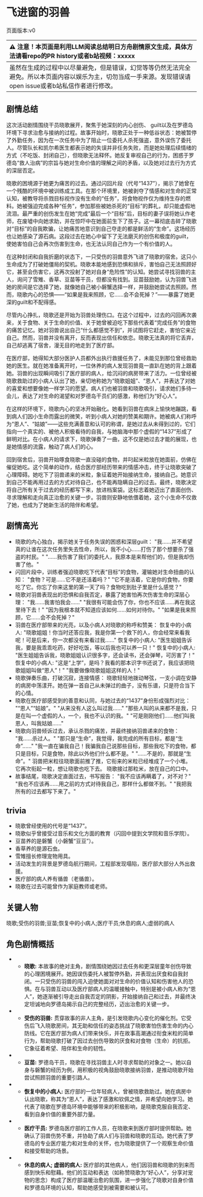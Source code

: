 # 飞进窗的羽兽
页面版本:v0
 

| :warning: 注意！本页面是利用LLM阅读总结明日方舟剧情原文生成，具体方法请看repo的PR history或者b站视频：xxxxx           |
|:----------------------------|
| 虽然在生成的过程中以尽量避免，但是错误，幻觉等等仍然无法完全避免。所以本页面内容以娱乐为主，切勿当成一手来源。发现错误请open issue或者b站私信作者进行修改。|



## 剧情总结
这次活动剧情围绕干员晓歌展开，聚焦于她深刻的内心创伤、 guilt以及在罗德岛环境下寻求治愈与接纳的过程。故事开始时，晓歌正处于一种低谷状态：她被暂停了外勤任务，因为在一次任务中为了阻止一位委托人杀死强盗，意外误伤了委托人。尽管队长和凯尔希医生都表示她的失误并非任务失败，而是她处理后续情绪的方式（不吃饭、封闭自己），但晓歌无法释怀。她反复审视自己的行为，困惑于罗德岛“救人治病”的宗旨与她对生命价值的理解之间的矛盾，以及她对过去行为方式的深层否定。

晓歌的困境源于她更为痛苦的过去。通过闪回片段（代号“1437”），揭示了她曾在一个残酷的环境中被训练成工具。在那个环境里，她被剥夺了情感和对生命的正常认知，被教导将杀戮目标视作没有生命的“任务”，将食物视作仅为维持生存的燃料。她被强迫完成各种“任务”，参加那些被她杀死的“目标”的葬礼，却只能虚假地流泪。最严重的创伤发生在她“完成”最后一个“目标”后，目标的妻子误将她认作老师，在废墟中向她求助，并在惊吓中在她面前生下了孩子。这一幕彻底击碎了晓歌对“目标”的自我欺骗，让她痛苦地意识到自己夺走的都是鲜活的“生命”。这场经历也让她感染了源石病。这段过去在她心中留下了无法磨灭的创伤和极度的guilt，使她害怕自己会再次伤害到生命，也无法认同自己作为一个有价值的人。

在这种封闭和自我折磨的状态下，一只受伤的羽兽意外飞进了晓歌的宿舍。这只小生命成为了打破她僵局的契机。晓歌本能地感到恐惧和排斥，害怕自己无法照顾好它，甚至会伤害它，这再次投射了她对自身“危险性”的认知。她尝试寻找羽兽的主人，询问了雪雉、香草、豆苗等干员，但都没有找到。豆苗鼓励她，认为羽兽飞进她的房间是它选择了她，就像她自己被小磐蟹选择一样，并鼓励她尝试去照顾。然而，晓歌内心的恐惧——“如果是我来照顾，它......会不会死掉？”——暴露了她更深的guilt和不配得感。

尽管内心挣扎，晓歌还是开始为羽兽处理伤口。在这个过程中，过去的闪回再次袭来，关于食物、关于生命的价值、关于她曾被迫吃下那些代表着“完成任务”的食物的痛苦记忆。她对羽兽说出自己“什么都感觉不到”，并试图将它赶走，害怕它亲近自己。然而，羽兽并没有离开，反而表现出信任和依恋。晓歌无法真的将它丢弃，自己却逃离了宿舍，漫无目的地走到了医疗部。

在医疗部，她得知大部分医护人员都外出执行救援任务了，未能见到那位曾经救助她的医生。就在她准备离开时，一位休养的病人发现羽兽竟一直趴在她的背上跟着她。羽兽的出现瞬间吸引了医疗部的病人，给沉闷的病房带来了活力。一位曾经被晓歌救助过的小病人认出了她，亲切地称她为“晓歌姐姐”、“恩人”，并表达了对她的喜爱和想要像她一样学习的愿望。病人们也被羽兽和晓歌吸引，请求她们多待一会儿，表达了对生命的渴望和对罗德岛干员们的感激，称他们为“好心人”。

在这样的环境下，晓歌内心的坚冰开始融化。她看到羽兽在病床上愉快地蹦跳，看到病人们因小生命而露出的微笑，听到小病人对她的赞美和期许。她被病人们称呼为“恩人”、“姑娘”——这些充满善意和认可的称谓，是她过去从未得到过的，它们指向一个真实的、被他人积极看待的自我，与她脑海中那个虚假的“1437”形成了鲜明对比。在小病人的请求下，晓歌弹奏了一曲，这不仅是她过去才能的展现，也是她情感的流露，触动了病人们的心。

回到宿舍后，羽兽开始啄食晓歌一直没碰的食物，并叼起米粒放在她面前，仿佛在催促她吃。这个简单的动作，结合医疗部经历带来的情感冲击，终于让晓歌突破了心理障碍。她吃下了羽兽递来的米粒，象征着她开始接纳生命，接纳自己。她意识到自己不能再用过去的方式对待自己，也不能再隐瞒自己的过去。最终，晓歌决定将自己所有关于过去的经历都写下来，放进档案袋。这标志着她迈出了直面创伤、寻求理解和走向真正治愈的关键一步。羽兽则安静地依偎着她，这个小生命不仅救了她，也成为了她新生活的陪伴和希望。
## 剧情高光
*   晓歌的内心独白，揭示她关于任务失误的困惑和深层guilt：
    "我......并不希望真的让谁在这次任务里失去性命，所以，我不小心......打伤了那个想要杀了强盗的村民。"
    "......我伤害了我们的委托人，我原本是来帮他们的，但是我却伤害了他。"
*   闪回片段中，训练者强迫晓歌吃下代表“目标”的食物，灌输她对生命扭曲的认知：
    "食物？可是......它不是还活着吗？"
    "它不是活着，它是你的食物，你要吃了它。你忘了你来这里的第一天了吗？食物吃到肚子里是什么感觉？"
*   晓歌对羽兽表现出的恐惧和自我否定，暴露了她害怕再次伤害生命的深层心理：
    "我......我害怕我会......"
    "我很有可能会伤了你，你也不应该......再在我这里待下去！"
    "因为我根本就不知道应该如何......如何对待你。"
    "如果是我来照顾，它......会不会死掉？"
*   羽兽在医疗部带来的光亮，以及小病人对晓歌的称呼和赞美：
    恢复中的小病人: "晓歌姐姐！你当时还答应我，我是你第一个救下的人，你会经常来看我呢！可是后来，你一次都没有来看过我......"
    恢复中的小病人: "医生姐姐告诉我，要是我乖乖吃药，好好吃饭，等以后我也可以养一只！"
    恢复中的小病人: "医生姐姐告诉我，晓歌姐姐认识很多字，还会读书，还会弹琴，可厉害了！"
    恢复中的小病人: "这是“上学”，是吗？我看的那本识字书还说了，我应该把晓歌姐姐叫做“恩人”！"
    "我要做像晓歌姐姐这样的人！"
*   晓歌弹奏乐曲，打破沉寂，连接情感：
    晓歌轻轻地拨动琴弦，一支小调在安静的病房中荡漾开。她在弹一首自己从未弹过的曲子，没有乐谱，只是符合当下的心情。
*   晓歌在医疗部感受到的善意和认同，与她过去的“1437”身份形成强烈对比：
    "“恩人”“姑娘”。"
    "从来没有人这么叫过我......"
    "那些人叫的从来都不是我，只是在叫一个虚假的人，一个，我也不认识的我。"
    "可是刚刚他们......他们叫我恩人，叫我姑娘......"
*   晓歌向羽兽倾诉过去，承认杀戮的痛苦，并最终接纳羽兽递来的食物：
    "我......杀过人。"
    "那只是“生命”，我觉得，我完成的所有目标，都是“生命”......"
    "我一直在骗我自己！我骗我自己说那些目标，那些我吃下的食物，都只是目标，只是食物，除此以外他们什么都不是。"
    "......不是的，那就是“生命”。"
    羽兽把米粒往晓歌面前推了推，它衔来的米粒已经堆成了一个小堆。
    它再次衔起一粒，想让晓歌也吃下去。
    晓歌接过那粒米，放在自己的口中。
*   故事结尾，晓歌决定直面过去，书写报告：
    "我不应该再瞒着了，对不对？"
    "我也不应该再......用之前的方式对待我自己，那样什么都做不到。"
    "我把我所有的过去都写下来了。"
## trivia
*   晓歌曾经使用的代号是“1437”。
*   晓歌似乎曾接受过音乐和文化方面的教育（闪回中提到文学院和音乐学院）。
*   豆苗养的是磐蟹（小磐蟹“豆豆”）。
*   香草养的是源石虫。
*   雪雉擅长修理宠物用具。
*   活动发生的背景是罗德岛航行期间，工程部发现塌陷，医疗部大部分人外出救援。
*   医疗部的病人养有循兽（老循兽）。
*   晓歌在过去可能曾作为家庭教师或老师。
## 关键人物
晓歌;受伤的羽兽;豆苗;恢复中的小病人;医疗干员;休息的病人;虚弱的病人
## 角色剧情概括
-   *   **晓歌:** 本故事的绝对主角，剧情围绕她因过去任务和更深层童年创伤导致的心理困境展开。她因误伤委托人被暂停外勤，并表现出厌食和自我封闭。一只受伤的羽兽的闯入迫使她面对对生命的价值认知和伤害他人的恐惧。在与羽兽互动以及医疗部病人的温暖接触中，特别是被小病人称为“恩人”，她逐渐被引导走出自我否定的阴影，开始接纳自己和过去，并最终决定坦诚地向罗德岛揭示自己的完整经历，迈出治愈的关键一步。
-   *   **受伤的羽兽:** 贯穿故事的非人主角，是引发晓歌内心变化的催化剂。它受伤后飞入晓歌房间，其无助和信任的姿态挑战了晓歌害怕伤害生命的内心防线。它在医疗部为病人们带来快乐，并在故事高潮通过衔食米粒的简单行为，帮助晓歌打破了因过去创伤导致的厌食和对食物（生命）的抗拒。它象征着希望、陪伴和生命的韧性。
-   *   **豆苗:** 罗德岛干员，晓歌在寻找羽兽主人时寻求帮助的对象之一。她以自身与磐蟹的经历为例，用积极的视角鼓励晓歌接纳羽兽，是推动晓歌开始尝试照顾羽兽的重要引路人。
-   *   **恢复中的小病人:** 医疗部的一位年轻病人，曾被晓歌救助过。她在病房中认出晓歌，称其为“恩人”，表达了感激和钦佩之情，并希望向她学习。她代表了晓歌在罗德岛环境中能够带来的积极影响，是晓歌克服自我否定、看到自身价值的重要外部力量。
-   *   **医疗干员:** 罗德岛医疗部的工作人员，在晓歌来到医疗部时提供帮助。她确认了羽兽伤势不重，并协助了病人们与羽兽和晓歌的互动。她代表了罗德岛的专业医疗能力和对生命的关怀，也为晓歌提供了一个观察生命价值和接受帮助的场景。
-   *   **休息的病人; 虚弱的病人:** 医疗部的其他病人，他们因羽兽和晓歌的到来而感到快乐和慰藉。他们的互动和表达（如称赞晓歌为“好心人”，分享对宠物的思念）构成了医疗部温暖治愈的氛围，进一步强化了晓歌对自身价值和罗德岛环境的认知，帮助她感受到被需要和被认可。
